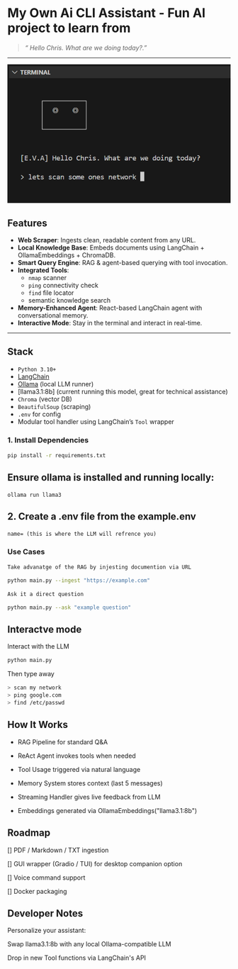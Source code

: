 # My Own Ai CLI Assistant - Fun AI project to learn from

> _“ Hello Chris. What are we doing today?.”_

---

![Alt text](assets/Screenshot%202025-07-13%20182611.png)


## Features

- **Web Scraper**: Ingests clean, readable content from any URL.
- **Local Knowledge Base**: Embeds documents using LangChain + OllamaEmbeddings + ChromaDB.
- **Smart Query Engine**: RAG & agent-based querying with tool invocation.
- **Integrated Tools**:
  - `nmap` scanner
  - `ping` connectivity check
  - `find` file locator
  - semantic knowledge search
- **Memory-Enhanced Agent**: React-based LangChain agent with conversational memory.
-  **Interactive Mode**: Stay in the terminal and interact in real-time.

---

##  Stack

- `Python 3.10+`
- [LangChain](https://github.com/langchain-ai/langchain)
- [Ollama](https://ollama.com) (local LLM runner)
- [llama3.1:8b] (current running this model, great for technical assistance)
- `Chroma` (vector DB)
- `BeautifulSoup` (scraping)
- `.env` for config
- Modular tool handler using LangChain’s `Tool` wrapper

### 1. Install Dependencies

```bash
pip install -r requirements.txt
```

## Ensure ollama is installed and running locally:
    ollama run llama3
    
## 2. Create a .env file from the example.env
    name= (this is where the LLM will refrence you)

### Use Cases
    Take advanatge of the RAG by injesting documention via URL

```bash
python main.py --ingest "https://example.com"
```

    Ask it a direct question 

```bash
python main.py --ask "example question"
```

## Interactve mode
Interact with the LLM

```bash
python main.py
```

Then type away

```bash 
> scan my network
> ping google.com
> find /etc/passwd
```

## How It Works
- RAG Pipeline for standard Q&A

- ReAct Agent invokes tools when needed

- Tool Usage triggered via natural language

- Memory System stores context (last 5 messages)

- Streaming Handler gives live feedback from LLM

- Embeddings generated via OllamaEmbeddings("llama3.1:8b")

## Roadmap

[] PDF / Markdown / TXT ingestion

[] GUI wrapper (Gradio / TUI) for desktop companion option

[] Voice command support

[] Docker packaging

## Developer Notes
Personalize your assistant:

Swap llama3.1:8b with any local Ollama-compatible LLM

Drop in new Tool functions via LangChain's API

